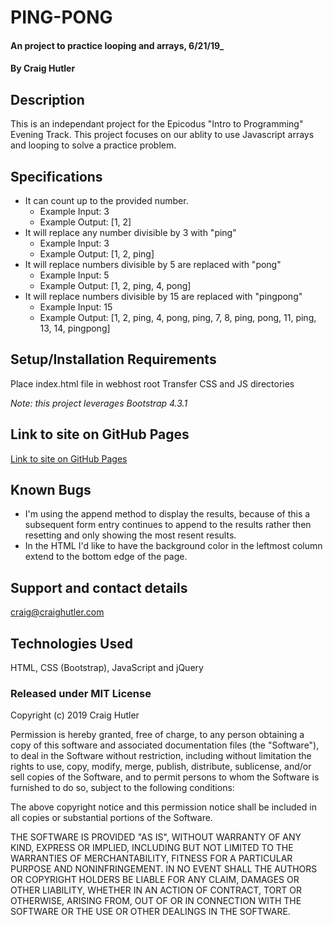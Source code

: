 # PING-PONG

#### An project to practice looping and arrays, 6/21/19_

#### By Craig Hutler

## Description

This is an independant project for the Epicodus "Intro to Programming" Evening Track. This project focuses on our ablity to use Javascript arrays and looping to solve a practice problem. 

## Specifications

* It can count up to the provided number.
  * Example Input: 3
  * Example Output: [1, 2]
* It will replace any number divisible by 3 with "ping"
  * Example Input: 3
  * Example Output: [1, 2, ping]
* It will replace numbers divisible by 5 are replaced with "pong"
  * Example Input: 5
  * Example Output: [1, 2, ping, 4, pong] 
* It will replace numbers divisible by 15 are replaced with "pingpong"
  * Example Input: 15
  * Example Output: [1, 2, ping, 4, pong, ping, 7, 8, ping, pong, 11, ping, 13, 14, pingpong] 

## Setup/Installation Requirements

Place index.html file in webhost root Transfer CSS and JS directories

_Note: this project leverages Bootstrap 4.3.1_        

## Link to site on GitHub Pages

[Link to site on GitHub Pages](https://chutler.github.io/pingpong/)

## Known Bugs

* I'm using the append method to display the results, because of this a subsequent form entry continues to append to the results rather then resetting and only showing the most resent results.
* In the HTML I'd like to have the background color in the leftmost column extend to the bottom edge of the page.

## Support and contact details

craig@craighutler.com

## Technologies Used

HTML, CSS (Bootstrap), JavaScript and jQuery

### Released under MIT License

Copyright (c) 2019 Craig Hutler

Permission is hereby granted, free of charge, to any person obtaining a copy of this software and associated documentation files (the "Software"), to deal in the Software without restriction, including without limitation the rights to use, copy, modify, merge, publish, distribute, sublicense, and/or sell copies of the Software, and to permit persons to whom the Software is furnished to do so, subject to the following conditions:

The above copyright notice and this permission notice shall be included in all copies or substantial portions of the Software.

THE SOFTWARE IS PROVIDED "AS IS", WITHOUT WARRANTY OF ANY KIND, EXPRESS OR IMPLIED, INCLUDING BUT NOT LIMITED TO THE WARRANTIES OF MERCHANTABILITY, FITNESS FOR A PARTICULAR PURPOSE AND NONINFRINGEMENT. IN NO EVENT SHALL THE AUTHORS OR COPYRIGHT HOLDERS BE LIABLE FOR ANY CLAIM, DAMAGES OR OTHER LIABILITY, WHETHER IN AN ACTION OF CONTRACT, TORT OR OTHERWISE, ARISING FROM, OUT OF OR IN CONNECTION WITH THE SOFTWARE OR THE USE OR OTHER DEALINGS IN THE SOFTWARE.
